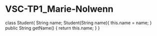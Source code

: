 # VSC-TP1_Marie-Nolwenn

class Student{
  String name;
  Student(String name){
  this.name = name;
}
public String getName() {
  return this.name;
}
}

